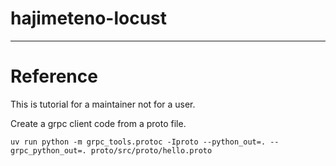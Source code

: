 # hajimeteno-locust



---

# Reference

This is tutorial for a maintainer not for a user.

Create a grpc client code from a proto file.

```shell
uv run python -m grpc_tools.protoc -Iproto --python_out=. --grpc_python_out=. proto/src/proto/hello.proto
```
